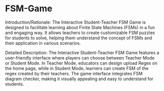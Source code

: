 # FSM-Game

Introduction/Rationale:
The Interactive Student-Teacher FSM Game is designed to facilitate learning about Finite State Machines (FSMs) in a fun and engaging way. It allows teachers to create customizable FSM puzzles for students to solve, helping them understand the concept of FSMs and their application in various scenarios.

Detailed Description:
The Interactive Student-Teacher FSM Game features a user-friendly interface where players can choose between Teacher Mode or Student Mode. In Teacher Mode, educators can design upload Regex on the home page, while in Student Mode, learners can create FSM of the regex created by their teachers. The game interface integrates FSM diagram checker, making it visually appealing and easy to understand for students.


